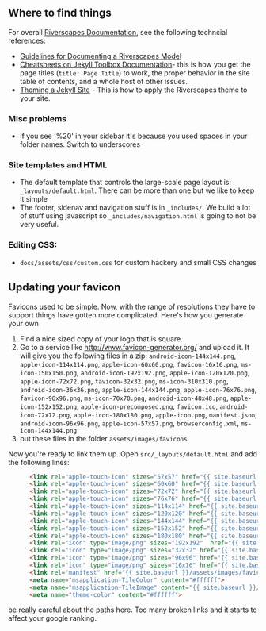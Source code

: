 
## Where to find things

For overall [Riverscapes Documentation](http://riverscapes.northarrowresearch.com/), see the following techncial references:
* [Guidelines for Documenting a Riverscapes Model](http://riverscapes.northarrowresearch.com/Technical_Reference/how_to_document_a_model.html)
* [Cheatsheets on Jekyll Toolbox Documentation](http://riverscapes.northarrowresearch.com/Technical_Reference/jekyll_toolbox.html)- this is how you get the page titles (`title: Page Title`) to work, the proper behavior in the site table of contents, and a whole host of other issues.
* [Theming a Jekyll Site](http://riverscapes.northarrowresearch.com/Technical_Reference/applying_theme.html) - This is how to apply the Riverscapes theme to your site.

### Misc problems

* if you see '%20' in your sidebar it's because you used spaces in your folder names. Switch to underscores

### Site templates and HTML

* The default template that controls the large-scale page layout is:  `_layouts/default.html`. There can be more than one but we like to keep it simple
* The footer, sidenav and navigation stuff is in `_includes/`. We build a lot of stuff using javascript so `_includes/navigation.html` is going to not be very useful.

### Editing CSS:

* `docs/assets/css/custom.css` for custom hackery and small CSS changes


## Updating your favicon

Favicons used to be simple. Now, with the range of resolutions they have to support things have gotten more complicated. Here's how you generate your own

1. Find a nice sized copy of your logo that is square.
2. Go to a service like http://www.favicon-generator.org/ and upload it. It will give you the following files in a zip: `android-icon-144x144.png`, `apple-icon-114x114.png`, `apple-icon-60x60.png`, `favicon-16x16.png`, `ms-icon-150x150.png`, `android-icon-192x192.png`, `apple-icon-120x120.png`, `apple-icon-72x72.png`, `favicon-32x32.png`, `ms-icon-310x310.png`, `android-icon-36x36.png`, `apple-icon-144x144.png`, `apple-icon-76x76.png`, `favicon-96x96.png`, `ms-icon-70x70.png`, `android-icon-48x48.png`, `apple-icon-152x152.png`, `apple-icon-precomposed.png`, `favicon.ico`, `android-icon-72x72.png`, `apple-icon-180x180.png`, `apple-icon.png`, `manifest.json`, `android-icon-96x96.png`, `apple-icon-57x57.png`, `browserconfig.xml`, `ms-icon-144x144.png`
3. put these files in the folder `assets/images/favicons`

Now you're ready to link them up. Open `src/_layouts/default.html` and add the following lines:

```html
      <link rel="apple-touch-icon" sizes="57x57" href="{{ site.baseurl }}/assets/images/favicons/apple-icon-57x57.png">
      <link rel="apple-touch-icon" sizes="60x60" href="{{ site.baseurl }}/assets/images/favicons/apple-icon-60x60.png">
      <link rel="apple-touch-icon" sizes="72x72" href="{{ site.baseurl }}/assets/images/favicons/apple-icon-72x72.png">
      <link rel="apple-touch-icon" sizes="76x76" href="{{ site.baseurl }}/assets/images/favicons/apple-icon-76x76.png">
      <link rel="apple-touch-icon" sizes="114x114" href="{{ site.baseurl }}/assets/images/favicons/apple-icon-114x114.png">
      <link rel="apple-touch-icon" sizes="120x120" href="{{ site.baseurl }}/assets/images/favicons/apple-icon-120x120.png">
      <link rel="apple-touch-icon" sizes="144x144" href="{{ site.baseurl }}/assets/images/favicons/apple-icon-144x144.png">
      <link rel="apple-touch-icon" sizes="152x152" href="{{ site.baseurl }}/assets/images/favicons/apple-icon-152x152.png">
      <link rel="apple-touch-icon" sizes="180x180" href="{{ site.baseurl }}/assets/images/favicons/apple-icon-180x180.png">
      <link rel="icon" type="image/png" sizes="192x192"  href="{{ site.baseurl }}/assets/images/favicons/android-icon-192x192.png">
      <link rel="icon" type="image/png" sizes="32x32" href="{{ site.baseurl }}/assets/images/favicons/favicon-32x32.png">
      <link rel="icon" type="image/png" sizes="96x96" href="{{ site.baseurl }}/assets/images/favicons/favicon-96x96.png">
      <link rel="icon" type="image/png" sizes="16x16" href="{{ site.baseurl }}/assets/images/favicons/favicon-16x16.png">
      <link rel="manifest" href="{{ site.baseurl }}/assets/images/favicons/manifest.json">
      <meta name="msapplication-TileColor" content="#ffffff">
      <meta name="msapplication-TileImage" content="{{ site.baseurl }}/assets/images/favicons/ms-icon-144x144.png">
      <meta name="theme-color" content="#ffffff">

```

be really careful about the paths here. Too many broken links and it starts to affect your google ranking. 
